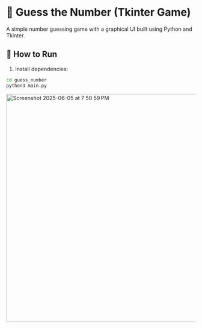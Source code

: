 # 🎯 Guess the Number (Tkinter Game)

A simple number guessing game with a graphical UI built using Python and Tkinter.

## 🚀 How to Run

1. Install dependencies:

```bash
cd guess_number
python3 main.py
```
<img width="605" alt="Screenshot 2025-06-05 at 7 50 59 PM" src="https://github.com/user-attachments/assets/252c77da-651d-4ed6-8b7d-393846645fad" />

